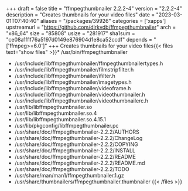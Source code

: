 +++
draft = false
title = "ffmpegthumbnailer 2.2.2-4"
version = "2.2.2-4"
description = "Creates thumbnails for your video files"
date = "2023-03-01T07:40:40"
aliases = "/packages/39926"
categories = ['xapps']
upstreamurl = "https://github.com/dirkvdb/ffmpegthumbnailer"
arch = "x86_64"
size = "85808"
usize = "281917"
sha1sum = "ce08a111f76a5197d0149e876904d1e8ca52ccdf"
depends = "['ffmpeg>=6.0']"
+++
Creates thumbnails for your video files{{< files text="show files" >}}* /usr/bin/ffmpegthumbnailer
* /usr/include/libffmpegthumbnailer/ffmpegthumbnailertypes.h
* /usr/include/libffmpegthumbnailer/filmstripfilter.h
* /usr/include/libffmpegthumbnailer/ifilter.h
* /usr/include/libffmpegthumbnailer/imagetypes.h
* /usr/include/libffmpegthumbnailer/videoframe.h
* /usr/include/libffmpegthumbnailer/videothumbnailer.h
* /usr/include/libffmpegthumbnailer/videothumbnailerc.h
* /usr/lib/libffmpegthumbnailer.so
* /usr/lib/libffmpegthumbnailer.so.4
* /usr/lib/libffmpegthumbnailer.so.4.15.1
* /usr/lib/pkgconfig/libffmpegthumbnailer.pc
* /usr/share/doc/ffmpegthumbnailer-2.2.2/AUTHORS
* /usr/share/doc/ffmpegthumbnailer-2.2.2/ChangeLog
* /usr/share/doc/ffmpegthumbnailer-2.2.2/COPYING
* /usr/share/doc/ffmpegthumbnailer-2.2.2/INSTALL
* /usr/share/doc/ffmpegthumbnailer-2.2.2/README
* /usr/share/doc/ffmpegthumbnailer-2.2.2/README.md
* /usr/share/doc/ffmpegthumbnailer-2.2.2/TODO
* /usr/share/man/man1/ffmpegthumbnailer.1.gz
* /usr/share/thumbnailers/ffmpegthumbnailer.thumbnailer
{{< /files >}}